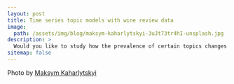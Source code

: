 ```yaml
---
layout: post
title: Time series topic models with wine review data
image:
  path: /assets/img/blog/maksym-kaharlytskyi-3uJt73tr4hI-unsplash.jpg
description: >
  Would you like to study how the prevalence of certain topics changes over time? Then keep reading!
sitemap: false
---
```


Photo by [Maksym Kaharlytskyi](https://unsplash.com/@qwitka)
